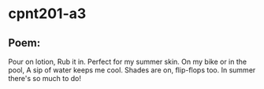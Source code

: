 # cpnt201-a3

## Poem:

Pour on lotion, Rub it in. Perfect for my summer skin.
On my bike or in the pool, A sip of water keeps me cool.
Shades are on, flip-flops too. In summer there's so much to do!
